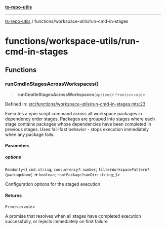 [**ts-repo-utils**](../../README.md)

***

[ts-repo-utils](../../README.md) / functions/workspace-utils/run-cmd-in-stages

# functions/workspace-utils/run-cmd-in-stages

## Functions

### runCmdInStagesAcrossWorkspaces()

> **runCmdInStagesAcrossWorkspaces**(`options`): `Promise`\<`void`\>

Defined in: [src/functions/workspace-utils/run-cmd-in-stages.mts:23](https://github.com/noshiro-pf/ts-repo-utils/blob/main/src/functions/workspace-utils/run-cmd-in-stages.mts#L23)

Executes a npm script command across all workspace packages in dependency
order stages. Packages are grouped into stages where each stage contains
packages whose dependencies have been completed in previous stages. Uses
fail-fast behavior - stops execution immediately when any package fails.

#### Parameters

##### options

`Readonly`\<\{ `cmd`: `string`; `concurrency?`: `number`; `filterWorkspacePattern?`: (`packageName`) => `boolean`; `rootPackageJsonDir`: `string`; \}\>

Configuration options for the staged execution

#### Returns

`Promise`\<`void`\>

A promise that resolves when all stages have completed execution
  successfully, or rejects immediately on first failure
